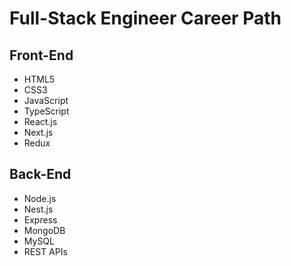 # Full-Stack Engineer Career Path

## Front-End
- HTML5
- CSS3
- JavaScript
- TypeScript
- React.js
- Next.js
- Redux

## Back-End
- Node.js
- Nest.js
- Express
- MongoDB
- MySQL
- REST APIs
